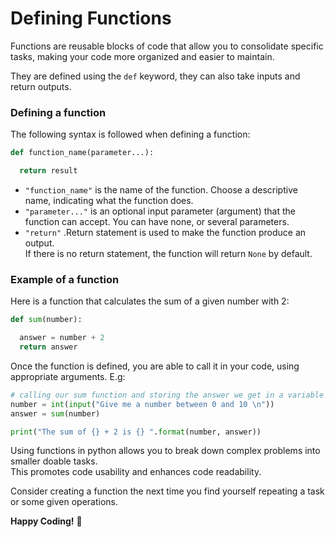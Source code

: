 # Defining Functions

Functions are reusable blocks of code that allow you to consolidate specific tasks, making your code more organized and easier to maintain.  

They are defined using the `def` keyword, they can also take inputs and return outputs.  


### Defining a function  
The following syntax is followed when defining a function:  
````py
def function_name(parameter...):

  return result
````

- `"function_name"` is the name of the function. Choose a descriptive name, indicating what the function does.  
- `"parameter..."` is an optional input parameter (argument) that the function can accept. You can have none, or several parameters.  
- `"return"` .Return statement is used to make the function produce an output.  
If there is no return statement, the function will return `None` by default.

### Example of a function  

Here is a function that calculates the sum of a given number with 2:

````py
def sum(number):

  answer = number + 2
  return answer

````  

Once the function is defined, you are able to call it in your code, using appropriate arguments. E.g:  
````py
# calling our sum function and storing the answer we get in a variable
number = int(input("Give me a number between 0 and 10 \n"))
answer = sum(number)

print("The sum of {} + 2 is {} ".format(number, answer))
````  

Using functions in python allows you to break down complex problems into smaller doable tasks.  
This promotes code usability and enhances code readability.  

Consider creating a function the next time you find yourself repeating a task or some given operations.

**Happy Coding!** 🫡